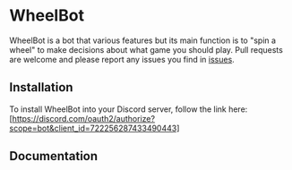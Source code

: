 # WheelBot
WheelBot is a bot that various features but its main function is to "spin a wheel" to make decisions about what game you should play. Pull requests are welcome and please report any issues you find in [issues](https://github.com/gnickVT/WheelBot/issues).

## Installation
To install WheelBot into your Discord server, follow the link here: [https://discord.com/oauth2/authorize?scope=bot&client_id=722256287433490443]

## Documentation
